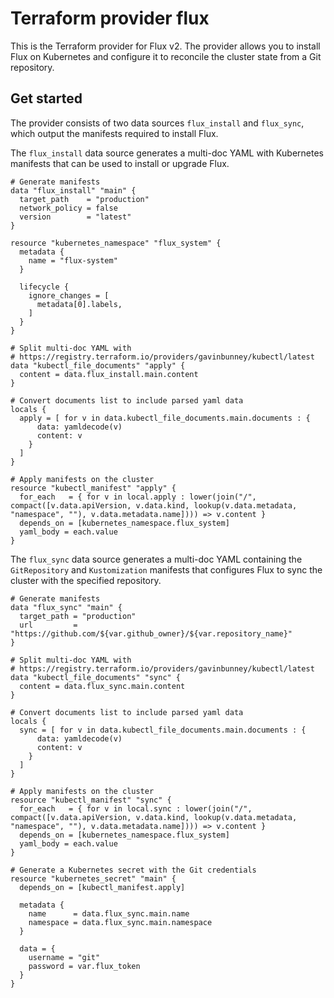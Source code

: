 # Terraform provider flux

This is the Terraform provider for Flux v2. The provider allows you to install Flux on Kubernetes
and configure it to reconcile the cluster state from a Git repository.

## Get started

The provider consists of two data sources `flux_install` and `flux_sync`, which output the manifests
required to install Flux.

The `flux_install` data source generates a multi-doc YAML with Kubernetes manifests that can be used to install or upgrade Flux.

```hcl
# Generate manifests
data "flux_install" "main" {
  target_path    = "production"
  network_policy = false
  version        = "latest"
}

resource "kubernetes_namespace" "flux_system" {
  metadata {
    name = "flux-system"
  }

  lifecycle {
    ignore_changes = [
      metadata[0].labels,
    ]
  }
}

# Split multi-doc YAML with
# https://registry.terraform.io/providers/gavinbunney/kubectl/latest
data "kubectl_file_documents" "apply" {
  content = data.flux_install.main.content
}

# Convert documents list to include parsed yaml data
locals {
  apply = [ for v in data.kubectl_file_documents.main.documents : {
      data: yamldecode(v)
      content: v
    }
  ]
}

# Apply manifests on the cluster
resource "kubectl_manifest" "apply" {
  for_each   = { for v in local.apply : lower(join("/", compact([v.data.apiVersion, v.data.kind, lookup(v.data.metadata, "namespace", ""), v.data.metadata.name]))) => v.content }
  depends_on = [kubernetes_namespace.flux_system]
  yaml_body = each.value
}
```

The `flux_sync` data source generates a multi-doc YAML containing the `GitRepository` and `Kustomization`
manifests that configures Flux to sync the cluster with the specified repository.

```hcl
# Generate manifests
data "flux_sync" "main" {
  target_path = "production"
  url         = "https://github.com/${var.github_owner}/${var.repository_name}"
}

# Split multi-doc YAML with
# https://registry.terraform.io/providers/gavinbunney/kubectl/latest
data "kubectl_file_documents" "sync" {
  content = data.flux_sync.main.content
}

# Convert documents list to include parsed yaml data
locals {
  sync = [ for v in data.kubectl_file_documents.main.documents : {
      data: yamldecode(v)
      content: v
    }
  ]
}

# Apply manifests on the cluster
resource "kubectl_manifest" "sync" {
  for_each   = { for v in local.sync : lower(join("/", compact([v.data.apiVersion, v.data.kind, lookup(v.data.metadata, "namespace", ""), v.data.metadata.name]))) => v.content }
  depends_on = [kubernetes_namespace.flux_system]
  yaml_body = each.value
}

# Generate a Kubernetes secret with the Git credentials
resource "kubernetes_secret" "main" {
  depends_on = [kubectl_manifest.apply]

  metadata {
    name      = data.flux_sync.main.name
    namespace = data.flux_sync.main.namespace
  }

  data = {
    username = "git"
    password = var.flux_token
  }
}
```
